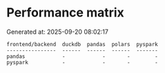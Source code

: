 # Performance matrix

Generated at: 2025-09-20 08:02:17

```text
frontend/backend  duckdb  pandas  polars  pyspark
----------------  ------  ------  ------  -------
pandas            -            -       -        -
pyspark           -            -       -        -
```

